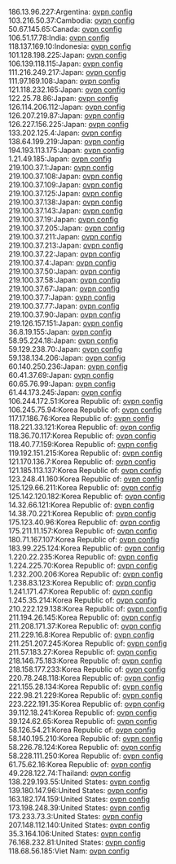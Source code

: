186.13.96.227:Argentina: [ovpn config](vpn/186_13_96_227.ovpn)  
103.216.50.37:Cambodia: [ovpn config](vpn/103_216_50_37.ovpn)  
50.67.145.65:Canada: [ovpn config](vpn/50_67_145_65.ovpn)  
106.51.17.78:India: [ovpn config](vpn/106_51_17_78.ovpn)  
118.137.169.10:Indonesia: [ovpn config](vpn/118_137_169_10.ovpn)  
101.128.198.225:Japan: [ovpn config](vpn/101_128_198_225.ovpn)  
106.139.118.115:Japan: [ovpn config](vpn/106_139_118_115.ovpn)  
111.216.249.217:Japan: [ovpn config](vpn/111_216_249_217.ovpn)  
111.97.169.108:Japan: [ovpn config](vpn/111_97_169_108.ovpn)  
121.118.232.165:Japan: [ovpn config](vpn/121_118_232_165.ovpn)  
122.25.78.86:Japan: [ovpn config](vpn/122_25_78_86.ovpn)  
126.114.206.112:Japan: [ovpn config](vpn/126_114_206_112.ovpn)  
126.207.219.87:Japan: [ovpn config](vpn/126_207_219_87.ovpn)  
126.227.156.225:Japan: [ovpn config](vpn/126_227_156_225.ovpn)  
133.202.125.4:Japan: [ovpn config](vpn/133_202_125_4.ovpn)  
138.64.199.219:Japan: [ovpn config](vpn/138_64_199_219.ovpn)  
194.193.113.175:Japan: [ovpn config](vpn/194_193_113_175.ovpn)  
1.21.49.185:Japan: [ovpn config](vpn/1_21_49_185.ovpn)  
219.100.37.1:Japan: [ovpn config](vpn/219_100_37_1.ovpn)  
219.100.37.108:Japan: [ovpn config](vpn/219_100_37_108.ovpn)  
219.100.37.109:Japan: [ovpn config](vpn/219_100_37_109.ovpn)  
219.100.37.125:Japan: [ovpn config](vpn/219_100_37_125.ovpn)  
219.100.37.138:Japan: [ovpn config](vpn/219_100_37_138.ovpn)  
219.100.37.143:Japan: [ovpn config](vpn/219_100_37_143.ovpn)  
219.100.37.19:Japan: [ovpn config](vpn/219_100_37_19.ovpn)  
219.100.37.205:Japan: [ovpn config](vpn/219_100_37_205.ovpn)  
219.100.37.211:Japan: [ovpn config](vpn/219_100_37_211.ovpn)  
219.100.37.213:Japan: [ovpn config](vpn/219_100_37_213.ovpn)  
219.100.37.22:Japan: [ovpn config](vpn/219_100_37_22.ovpn)  
219.100.37.4:Japan: [ovpn config](vpn/219_100_37_4.ovpn)  
219.100.37.50:Japan: [ovpn config](vpn/219_100_37_50.ovpn)  
219.100.37.58:Japan: [ovpn config](vpn/219_100_37_58.ovpn)  
219.100.37.67:Japan: [ovpn config](vpn/219_100_37_67.ovpn)  
219.100.37.7:Japan: [ovpn config](vpn/219_100_37_7.ovpn)  
219.100.37.77:Japan: [ovpn config](vpn/219_100_37_77.ovpn)  
219.100.37.90:Japan: [ovpn config](vpn/219_100_37_90.ovpn)  
219.126.157.151:Japan: [ovpn config](vpn/219_126_157_151.ovpn)  
36.8.19.155:Japan: [ovpn config](vpn/36_8_19_155.ovpn)  
58.95.224.18:Japan: [ovpn config](vpn/58_95_224_18.ovpn)  
59.129.238.70:Japan: [ovpn config](vpn/59_129_238_70.ovpn)  
59.138.134.206:Japan: [ovpn config](vpn/59_138_134_206.ovpn)  
60.140.250.236:Japan: [ovpn config](vpn/60_140_250_236.ovpn)  
60.41.37.69:Japan: [ovpn config](vpn/60_41_37_69.ovpn)  
60.65.76.99:Japan: [ovpn config](vpn/60_65_76_99.ovpn)  
61.44.173.245:Japan: [ovpn config](vpn/61_44_173_245.ovpn)  
106.244.172.51:Korea Republic of: [ovpn config](vpn/106_244_172_51.ovpn)  
106.245.75.94:Korea Republic of: [ovpn config](vpn/106_245_75_94.ovpn)  
117.17.186.76:Korea Republic of: [ovpn config](vpn/117_17_186_76.ovpn)  
118.221.33.121:Korea Republic of: [ovpn config](vpn/118_221_33_121.ovpn)  
118.36.70.117:Korea Republic of: [ovpn config](vpn/118_36_70_117.ovpn)  
118.40.77.159:Korea Republic of: [ovpn config](vpn/118_40_77_159.ovpn)  
119.192.151.215:Korea Republic of: [ovpn config](vpn/119_192_151_215.ovpn)  
121.170.136.7:Korea Republic of: [ovpn config](vpn/121_170_136_7.ovpn)  
121.185.113.137:Korea Republic of: [ovpn config](vpn/121_185_113_137.ovpn)  
123.248.41.160:Korea Republic of: [ovpn config](vpn/123_248_41_160.ovpn)  
125.129.66.211:Korea Republic of: [ovpn config](vpn/125_129_66_211.ovpn)  
125.142.120.182:Korea Republic of: [ovpn config](vpn/125_142_120_182.ovpn)  
14.32.66.121:Korea Republic of: [ovpn config](vpn/14_32_66_121.ovpn)  
14.38.70.221:Korea Republic of: [ovpn config](vpn/14_38_70_221.ovpn)  
175.123.40.96:Korea Republic of: [ovpn config](vpn/175_123_40_96.ovpn)  
175.211.11.157:Korea Republic of: [ovpn config](vpn/175_211_11_157.ovpn)  
180.71.167.107:Korea Republic of: [ovpn config](vpn/180_71_167_107.ovpn)  
183.99.225.124:Korea Republic of: [ovpn config](vpn/183_99_225_124.ovpn)  
1.220.22.235:Korea Republic of: [ovpn config](vpn/1_220_22_235.ovpn)  
1.224.225.70:Korea Republic of: [ovpn config](vpn/1_224_225_70.ovpn)  
1.232.200.206:Korea Republic of: [ovpn config](vpn/1_232_200_206.ovpn)  
1.238.83.123:Korea Republic of: [ovpn config](vpn/1_238_83_123.ovpn)  
1.241.171.47:Korea Republic of: [ovpn config](vpn/1_241_171_47.ovpn)  
1.245.35.214:Korea Republic of: [ovpn config](vpn/1_245_35_214.ovpn)  
210.222.129.138:Korea Republic of: [ovpn config](vpn/210_222_129_138.ovpn)  
211.194.26.145:Korea Republic of: [ovpn config](vpn/211_194_26_145.ovpn)  
211.208.171.37:Korea Republic of: [ovpn config](vpn/211_208_171_37.ovpn)  
211.229.16.8:Korea Republic of: [ovpn config](vpn/211_229_16_8.ovpn)  
211.251.207.245:Korea Republic of: [ovpn config](vpn/211_251_207_245.ovpn)  
211.57.183.27:Korea Republic of: [ovpn config](vpn/211_57_183_27.ovpn)  
218.146.75.183:Korea Republic of: [ovpn config](vpn/218_146_75_183.ovpn)  
218.158.177.233:Korea Republic of: [ovpn config](vpn/218_158_177_233.ovpn)  
220.78.248.118:Korea Republic of: [ovpn config](vpn/220_78_248_118.ovpn)  
221.155.28.134:Korea Republic of: [ovpn config](vpn/221_155_28_134.ovpn)  
222.98.21.229:Korea Republic of: [ovpn config](vpn/222_98_21_229.ovpn)  
223.222.191.35:Korea Republic of: [ovpn config](vpn/223_222_191_35.ovpn)  
39.112.18.241:Korea Republic of: [ovpn config](vpn/39_112_18_241.ovpn)  
39.124.62.65:Korea Republic of: [ovpn config](vpn/39_124_62_65.ovpn)  
58.126.54.21:Korea Republic of: [ovpn config](vpn/58_126_54_21.ovpn)  
58.140.195.210:Korea Republic of: [ovpn config](vpn/58_140_195_210.ovpn)  
58.226.78.124:Korea Republic of: [ovpn config](vpn/58_226_78_124.ovpn)  
58.228.111.250:Korea Republic of: [ovpn config](vpn/58_228_111_250.ovpn)  
61.75.62.16:Korea Republic of: [ovpn config](vpn/61_75_62_16.ovpn)  
49.228.122.74:Thailand: [ovpn config](vpn/49_228_122_74.ovpn)  
138.229.193.55:United States: [ovpn config](vpn/138_229_193_55.ovpn)  
139.180.147.96:United States: [ovpn config](vpn/139_180_147_96.ovpn)  
163.182.174.159:United States: [ovpn config](vpn/163_182_174_159.ovpn)  
173.198.248.39:United States: [ovpn config](vpn/173_198_248_39.ovpn)  
173.233.73.3:United States: [ovpn config](vpn/173_233_73_3.ovpn)  
207.148.112.140:United States: [ovpn config](vpn/207_148_112_140.ovpn)  
35.3.164.106:United States: [ovpn config](vpn/35_3_164_106.ovpn)  
76.168.232.81:United States: [ovpn config](vpn/76_168_232_81.ovpn)  
118.68.56.185:Viet Nam: [ovpn config](vpn/118_68_56_185.ovpn)  
